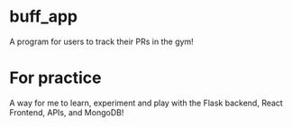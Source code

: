 # buff_app
A program for users to track their PRs in the gym!

# For practice
A way for me to learn, experiment and play with the Flask backend, React Frontend, APIs, and MongoDB!
